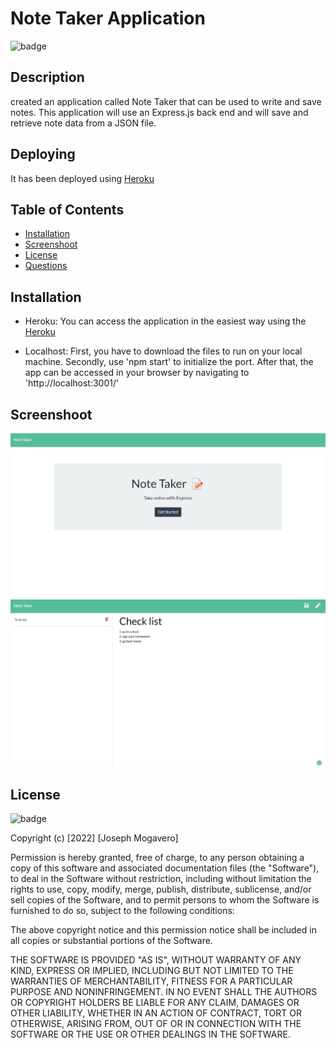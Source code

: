 # Note Taker Application


![badge](https://img.shields.io/badge/license-MIT-orange)


## Description
created an application called Note Taker that can be used to write and save notes. This application will use an Express.js back end and will save and retrieve note data from a JSON file.


## Deploying
It has been deployed using [Heroku](https://.herokuapp.com/notes) 


## Table of Contents


* [Installation](#installation)
* [Screenshoot](#screenshoot)
* [License](#license)
* [Questions](#questions)


## Installation
* Heroku: You can access the application in the easiest way using the [Heroku](https://express-note-taker-ap.herokuapp.com/)


* Localhost: First, you have to download the files to run on your local machine. Secondly, use 'npm start' to initialize the port. After that, the app can be accessed in your browser by navigating to 'http://localhost:3001/' 


## Screenshoot
![1](./img/1.png)
![2](./img/2.png)


## License

![badge](https://img.shields.io/badge/license-MIT-orange)
   
Copyright (c) [2022] [Joseph Mogavero]

Permission is hereby granted, free of charge, to any person obtaining a copy
of this software and associated documentation files (the "Software"), to deal
in the Software without restriction, including without limitation the rights
to use, copy, modify, merge, publish, distribute, sublicense, and/or sell
copies of the Software, and to permit persons to whom the Software is
furnished to do so, subject to the following conditions:

The above copyright notice and this permission notice shall be included in all
copies or substantial portions of the Software.

THE SOFTWARE IS PROVIDED "AS IS", WITHOUT WARRANTY OF ANY KIND, EXPRESS OR
IMPLIED, INCLUDING BUT NOT LIMITED TO THE WARRANTIES OF MERCHANTABILITY,
FITNESS FOR A PARTICULAR PURPOSE AND NONINFRINGEMENT. IN NO EVENT SHALL THE
AUTHORS OR COPYRIGHT HOLDERS BE LIABLE FOR ANY CLAIM, DAMAGES OR OTHER
LIABILITY, WHETHER IN AN ACTION OF CONTRACT, TORT OR OTHERWISE, ARISING FROM,
OUT OF OR IN CONNECTION WITH THE SOFTWARE OR THE USE OR OTHER DEALINGS IN THE
SOFTWARE.


